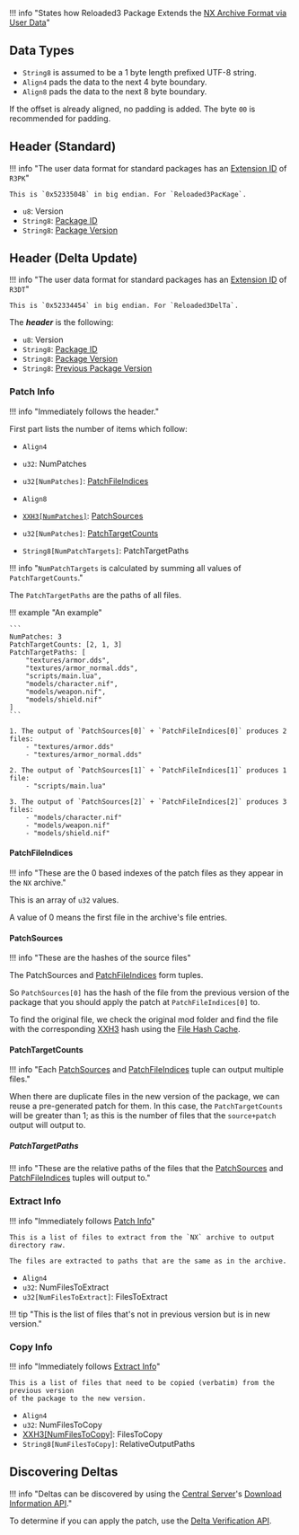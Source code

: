 !!! info "States how Reloaded3 Package Extends the [NX Archive Format via User Data][nx-user-data]"

## Data Types

- `String8` is assumed to be a 1 byte length prefixed UTF-8 string.
- `Align4` pads the data to the next 4 byte boundary.
- `Align8` pads the data to the next 8 byte boundary.

If the offset is already aligned, no padding is added.
The byte `00` is recommended for padding.

## Header (Standard)

!!! info "The user data format for standard packages has an [Extension ID] of `R3PK`"

    This is `0x5233504B` in big endian. For `Reloaded3PacKage`.

- `u8`: Version
- `String8`: [Package ID]
- `String8`: [Package Version]

## Header (Delta Update)

!!! info "The user data format for standard packages has an [Extension ID] of `R3DT`"

    This is `0x52334454` in big endian. For `Reloaded3DelTa`.

The ***header*** is the following:

- `u8`: Version
- `String8`: [Package ID]
- `String8`: [Package Version]
- `String8`: [Previous Package Version][Package Version]

### Patch Info

!!! info "Immediately follows the header."

First part lists the number of items which follow:

- `Align4`
- `u32`: NumPatches

- `u32[NumPatches]`: [PatchFileIndices]
- `Align8`
- [`XXH3[NumPatches]`][xxh3]: [PatchSources]
- `u32[NumPatches]`: [PatchTargetCounts]
- `String8[NumPatchTargets]`: PatchTargetPaths

!!! info "`NumPatchTargets` is calculated by summing all values of `PatchTargetCounts`."

The `PatchTargetPaths` are the paths of all files.

!!! example "An example"

    ```
    NumPatches: 3
    PatchTargetCounts: [2, 1, 3]
    PatchTargetPaths: [
        "textures/armor.dds",
        "textures/armor_normal.dds",
        "scripts/main.lua",
        "models/character.nif",
        "models/weapon.nif",
        "models/shield.nif"
    ]
    ```

    1. The output of `PatchSources[0]` + `PatchFileIndices[0]` produces 2 files:
        - "textures/armor.dds"
        - "textures/armor_normal.dds"

    2. The output of `PatchSources[1]` + `PatchFileIndices[1]` produces 1 file:
        - "scripts/main.lua"

    3. The output of `PatchSources[2]` + `PatchFileIndices[2]` produces 3 files:
        - "models/character.nif"
        - "models/weapon.nif"
        - "models/shield.nif"

#### PatchFileIndices

!!! info "These are the 0 based indexes of the patch files as they appear in the `NX` archive."

This is an array of `u32` values.

A value of 0 means the first file in the archive's file entries.

#### PatchSources

!!! info "These are the hashes of the source files"

The PatchSources and [PatchFileIndices] form tuples.

So `PatchSources[0]` has the hash of the file from the previous version of the package that
you should apply the patch at `PatchFileIndices[0]` to.

To find the original file, we check the original mod folder and find the file with the
corresponding [XXH3] hash using the [File Hash Cache].

#### PatchTargetCounts

!!! info "Each [PatchSources] and [PatchFileIndices] tuple can output multiple files."

When there are duplicate files in the new version of the package, we can reuse a pre-generated
patch for them. In this case, the `PatchTargetCounts` will be greater than 1; as this is the number
of files that the `source+patch` output will output to.

##### PatchTargetPaths

!!! info "These are the relative paths of the files that the [PatchSources] and [PatchFileIndices] tuples will output to."

### Extract Info

!!! info "Immediately follows [Patch Info]"

    This is a list of files to extract from the `NX` archive to output directory raw.

    The files are extracted to paths that are the same as in the archive.

- `Align4`
- `u32`: NumFilesToExtract
- `u32[NumFilesToExtract]`: FilesToExtract

!!! tip "This is the list of files that's not in previous version but is in new version."

### Copy Info

!!! info "Immediately follows [Extract Info]"

    This is a list of files that need to be copied (verbatim) from the previous version
    of the package to the new version.

- `Align4`
- `u32`: NumFilesToCopy
- [XXH3[NumFilesToCopy]][xxh3]: FilesToCopy
- `String8[NumFilesToCopy]`: RelativeOutputPaths

## Discovering Deltas

!!! info "Deltas can be discovered by using the [Central Server]'s [Download Information API]."

To determine if you can apply the patch, use the [Delta Verification API].

[Central Server]: ../../../Services/Central-Server/Online-API.md
[Delta Verification API]: ../../../Services/Central-Server/Static-API.md#delta-verification-api
[Download Information API]: ../../../Services/Central-Server/Online-API.md#download-information
[Extension ID]: https://nexus-mods.github.io/NexusMods.Archives.Nx/Specification/User-Data/#extensions
[Extract Info]: #extract-info
[File Hash Cache]: ../../../Common/Hash-Cache/File-Format.md
[nx-user-data]: https://nexus-mods.github.io/NexusMods.Archives.Nx/Specification/User-Data/
[Package ID]: ../Package-Metadata.md#id
[Package Version]: ../Package-Metadata.md#version
[Patch Info]: #patch-info
[PatchFileIndices]: #patchfileindices
[PatchSources]: #patchsources
[PatchTargetCounts]: #patchtargetcounts
[xxh3]: ../../../Common/Hashing.md#stable-hashing-for-large-data-with-many-files